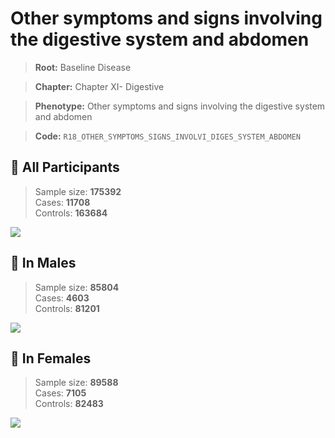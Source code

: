 # Other symptoms and signs involving the digestive system and abdomen

> **Root:** Baseline Disease  

> **Chapter:** Chapter XI- Digestive  

> **Phenotype:** Other symptoms and signs involving the digestive system and abdomen  

> **Code:** `R18_OTHER_SYMPTOMS_SIGNS_INVOLVI_DIGES_SYSTEM_ABDOMEN`

## 🧪 All Participants  
> Sample size: **175392**  
> Cases: **11708**  
> Controls: **163684**
<img src="/Disease/Figures/ALL/Incidence/R18_OTHER_SYMPTOMS_SIGNS_INVOLVI_DIGES_SYSTEM_ABDOMEN.png"/>
<CsvTable src="/Disease/Data/ALL/Incidence/COX_R18_OTHER_SYMPTOMS_SIGNS_INVOLVI_DIGES_SYSTEM_ABDOMEN.csv" label="🔍 View full results" />

## 👨 In Males  
> Sample size: **85804**  
> Cases: **4603**  
> Controls: **81201**
<img src="/Disease/Figures/Male/Incidence/R18_OTHER_SYMPTOMS_SIGNS_INVOLVI_DIGES_SYSTEM_ABDOMEN.png"/>
<CsvTable src="/Disease/Data/Male/Incidence/COX_R18_OTHER_SYMPTOMS_SIGNS_INVOLVI_DIGES_SYSTEM_ABDOMEN.csv" label="🔍 View full results" />

## 👩 In Females  
> Sample size: **89588**  
> Cases: **7105**  
> Controls: **82483**
<img src="/Disease/Figures/Female/Incidence/R18_OTHER_SYMPTOMS_SIGNS_INVOLVI_DIGES_SYSTEM_ABDOMEN.png"/>
<CsvTable src="/Disease/Data/Female/Incidence/COX_R18_OTHER_SYMPTOMS_SIGNS_INVOLVI_DIGES_SYSTEM_ABDOMEN.csv" label="🔍 View full results" />
